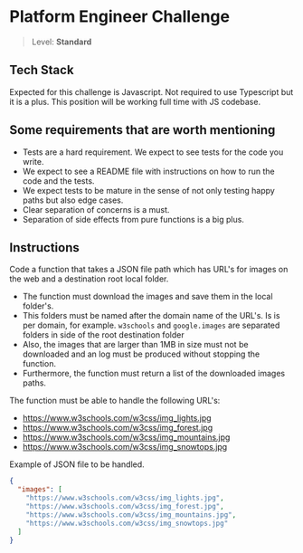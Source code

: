 # Platform Engineer Challenge

> Level: **Standard**

## Tech Stack

Expected for this challenge is Javascript. Not required to use Typescript but it is a plus.
This position will be working full time with JS codebase.

## Some requirements that are worth mentioning

- Tests are a hard requirement. We expect to see tests for the code you write.
- We expect to see a README file with instructions on how to run the code and the tests.
- We expect tests to be mature in the sense of not only testing happy paths but also edge cases.
- Clear separation of concerns is a must.
- Separation of side effects from pure functions is a big plus.

## Instructions

Code a function that takes a JSON file path which has URL's for images on the web and a destination root local folder.

- The function must download the images and save them in the local folder's.
- This folders must be named after the domain name of the URL's. Is is per domain, for example. `w3schools` and `google.images` are separated folders in side of the root destination folder
- Also, the images that are larger than 1MB in size must not be downloaded and an log must be produced without stopping the function.
- Furthermore, the function must return a list of the downloaded images paths.

The function must be able to handle the following URL's:

- https://www.w3schools.com/w3css/img_lights.jpg
- https://www.w3schools.com/w3css/img_forest.jpg
- https://www.w3schools.com/w3css/img_mountains.jpg
- https://www.w3schools.com/w3css/img_snowtops.jpg

Example of JSON file to be handled.

```json
{
  "images": [
    "https://www.w3schools.com/w3css/img_lights.jpg",
    "https://www.w3schools.com/w3css/img_forest.jpg",
    "https://www.w3schools.com/w3css/img_mountains.jpg",
    "https://www.w3schools.com/w3css/img_snowtops.jpg"
  ]
}
```
